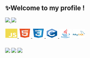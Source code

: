 ## ✨Welcome to my profile !
 <div>
  <a href="https://github.com/gabrielajussana">
  <img height="180em" src="https://github-readme-stats.vercel.app/api?username=gabrielajussana&show_icons=true&theme=tokyonight&include_all_commits=true&count_private=true"/>
  <img height="180em" src="https://github-readme-stats.vercel.app/api/top-langs/?username=gabrielajussana&layout=compact&langs_count=16&theme=tokyonight"/>
<div>
<div style="display: inline_block"><br>
  <img  alt="Gabriela-Js" height="30" width="40" src="https://raw.githubusercontent.com/devicons/devicon/master/icons/javascript/javascript-plain.svg">
  <img  alt="Gabriela-HTML" height="30" width="40" src="https://raw.githubusercontent.com/devicons/devicon/master/icons/html5/html5-original.svg">
  <img alt="Gabriela-CSS" height="30" width="40" src="https://raw.githubusercontent.com/devicons/devicon/master/icons/css3/css3-original.svg">  <img src="https://raw.githubusercontent.com/devicons/devicon/master/icons/c/c-original.svg" alt="c" width="40" height="30"/> </a>  
 <img src="https://raw.githubusercontent.com/devicons/devicon/master/icons/java/java-original.svg" alt="java" width="40" height="30"/> </a> <a href="https://www.mysql.com/" target="_blank"> 
 <img src="https://raw.githubusercontent.com/devicons/devicon/master/icons/mysql/mysql-original-wordmark.svg" alt="mysql" width="40" height="30"/> </a> </p>
</div>

  ##
  <div>
  <a href = "mailto: gabrielajussana@gmail.com"><img src="https://img.shields.io/badge/-Gmail-%23EA4335?style=for-the-badge&logo=gmail&logoColor=white" target="_blank"></a>
  <a href="https://www.linkedin.com/in/gabriela-jussana-0011921b1/" target="_blank"><img src="https://img.shields.io/badge/-LinkedIn-%230077B5?style=for-the-badge&logo=linkedin&logoColor=white" target="_blank"></a>
  <a href="https://instagram.com/gabrielajussana" target="_blank"><img src="https://img.shields.io/badge/-Instagram-%23E4405F?style=for-the-badge&logo=instagram&logoColor=white" target="_blank"></a>
</div>

